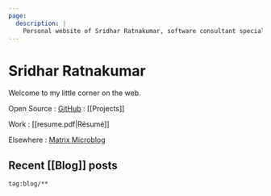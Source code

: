 ```yaml
---
page:
  description: |
    Personal website of Sridhar Ratnakumar, software consultant specializing in Haskell.
---
```


# Sridhar Ratnakumar

Welcome to my little corner on the web. 

Open Source
: [GitHub](https://github.com/srid) 
: [[Projects]]

Work
: [[resume.pdf|Résumé]] 

Elsewhere
: [Matrix Microblog][matrixpub] 

[matrixpub]: https://matrix.to/#/#srid:matrix.org

## Recent [[Blog]] posts

```query {.timeline}
tag:blog/**
```


